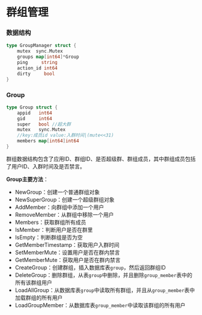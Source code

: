 # 群组管理

### 数据结构


```go
type GroupManager struct {
	mutex  sync.Mutex
	groups map[int64]*Group
	ping     string
	action_id int64
	dirty     bool
}
```

### Group

```go
type Group struct {
	appid   int64
	gid     int64
	super   bool //超大群
	mutex   sync.Mutex
	//key:成员id value:入群时间|(mute<<31)
	members map[int64]int64
}
```

群组数据结构包含了应用ID、群组ID、是否超级群、群组成员，其中群组成员包括了用户ID、入群时间及是否禁言。

**Group主要方法**：

- NewGroup：创建一个普通群组对象
- NewSuperGroup：创建一个超级群组对象
- AddMember：向群组中添加一个用户
- RemoveMember：从群组中移除一个用户
- Members：获取群组所有成员
- IsMember：判断用户是否在群里
- IsEmpty：判断群组是否为空
- GetMemberTimestamp：获取用户入群时间
- SetMemberMute：设置用户是否在群内禁言
- GetMemberMute：获取用户是否在群内禁言
- CreateGroup：创建群组，插入数据库表`group`，然后返回群组ID
- DeleteGroup：删除群组，从表`group`中删除，并且删除`group_member`表中的所有该群组用户
- LoadAllGroup：从数据库表`group`中读取所有群组，并且从`group_member`表中加载群组的所有用户
- LoadGroupMember：从数据库表`group_member`中读取该群组的所有用户
